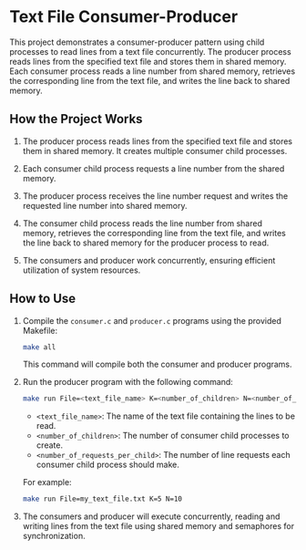 # Text File Consumer-Producer

This project demonstrates a consumer-producer pattern using child processes to read lines from a text file concurrently. The producer process reads lines from the specified text file and stores them in shared memory. Each consumer process reads a line number from shared memory, retrieves the corresponding line from the text file, and writes the line back to shared memory.

## How the Project Works

1. The producer process reads lines from the specified text file and stores them in shared memory. It creates multiple consumer child processes.

2. Each consumer child process requests a line number from the shared memory.

3. The producer process receives the line number request and writes the requested line number into shared memory.

4. The consumer child process reads the line number from shared memory, retrieves the corresponding line from the text file, and writes the line back to shared memory for the producer process to read.

5. The consumers and producer work concurrently, ensuring efficient utilization of system resources.

## How to Use

1. Compile the `consumer.c` and `producer.c` programs using the provided Makefile:

   ```bash
   make all
   ```

   This command will compile both the consumer and producer programs.

2. Run the producer program with the following command:

   ```bash
   make run File=<text_file_name> K=<number_of_children> N=<number_of_requests_per_child>
   ```

   - `<text_file_name>`: The name of the text file containing the lines to be read.
   - `<number_of_children>`: The number of consumer child processes to create.
   - `<number_of_requests_per_child>`: The number of line requests each consumer child process should make.

   For example:

   ```bash
   make run File=my_text_file.txt K=5 N=10
   ```

3. The consumers and producer will execute concurrently, reading and writing lines from the text file using shared memory and semaphores for synchronization.